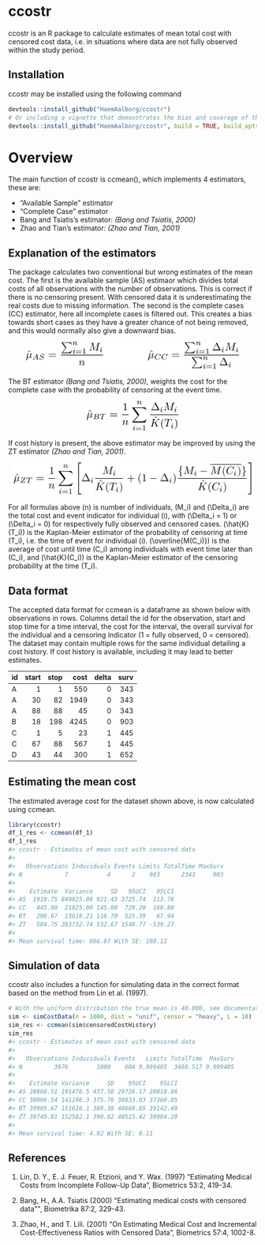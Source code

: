 
<!-- README.md is generated from README.Rmd. Please edit that file -->

# ccostr

ccostr is an R package to calculate estimates of mean total cost with
censored cost data, i.e. in situations where data are not fully observed
within the study period.

## Installation

ccostr may be installed using the following command

``` r
devtools::install_github("HaemAalborg/ccostr")
# Or including a vignette that demonstrates the bias and coverage of the estimators
devtools::install_github("HaemAalborg/ccostr", build = TRUE, build_opts = c("--no-resave-data", "--no-manual"))
```

# Overview

The main function of ccostr is ccmean(), which implements 4 estimators,
these are:

  - “Available Sample” estimator
  - “Complete Case” estimator
  - Bang and Tsiatis’s estimator: *(Bang and Tsiatis, 2000)*
  - Zhao and Tian’s estimator: *(Zhao and Tian, 2001)*

## Explanation of the estimators

The package calculates two conventional but wrong estimates of the mean
cost. The first is the available sample (AS) estimaor which divides total costs
of all observations with the number of observations. This is correct if
there is no censoring present. With censored data it is underestimating
the real costs due to missing information. The second is the complete
cases (CC) estimator, here all incomplete cases is filtered out. This creates a
bias towards short cases as they have a greater chance of not being
removed, and this would normally also give a downward bias.

<p align="center">

<img src="img/f1.png" height="55"/>

</p>

The BT estimator *(Bang and Tsiatis, 2000)*, weights the cost for the
complete case with the probability of censoring at the event time.

<p align="center">

<img src="img/f2.png" height="60"/>

</p>

If cost history is present, the above estimator may be improved by using
the ZT estimator *(Zhao and Tian, 2001)*.

<p align="center">

<img src="img/f3.png" height="65"/>

</p>

For all formulas above \(n\) is number of individuals, \(M_i\) and
\(\Delta_i\) are the total cost and event indicator for individual
\(i\), with \(\Delta_i = 1\) or \(\Delta_i = 0\) for respectively fully
observed and censored cases. \(\hat{K}(T_i)\) is the Kaplan-Meier
estimator of the probability of censoring at time \(T_i\), i.e. the time
of event for individual \(i\). \(\overline{M(C_i)}\) is the average of
cost until time \(C_i\) among individuals with event time later than
\(C_i\), and \(\hat{K}(C_i)\) is the Kaplan-Meier estimator of the
censoring probability at the time \(T_i\).

## Data format

The accepted data format for ccmean is a dataframe as shown below with
observations in rows. Columns detail the id for the observation, start
and stop time for a time interval, the cost for the interval, the
overall survival for the individual and a censoring indicator (1 = fully
observed, 0 = censored). The dataset may contain multiple rows for the
same individual detailing a cost history. If cost history is available,
including it may lead to better estimates.

| id | start | stop | cost | delta | surv |
| :- | ----: | ---: | ---: | ----: | ---: |
| A  |     1 |    1 |  550 |     0 |  343 |
| A  |    30 |   82 | 1949 |     0 |  343 |
| A  |    88 |   88 |   45 |     0 |  343 |
| B  |    18 |  198 | 4245 |     0 |  903 |
| C  |     1 |    5 |   23 |     1 |  445 |
| C  |    67 |   88 |  567 |     1 |  445 |
| D  |    43 |   44 |  300 |     1 |  652 |

## Estimating the mean cost

The estimated average cost for the dataset shown above, is now
calculated using ccmean.

``` r
library(ccostr)
df_1_res <- ccmean(df_1)
df_1_res
#> ccostr - Estimates of mean cost with censored data
#> 
#>   Observations Induviduals Events Limits TotalTime MaxSurv
#> N            7           4      2    903      2343     903
#> 
#>    Estimate  Variance     SD   95UCI   95LCI
#> AS  1919.75 849025.06 921.43 3725.74  113.76
#> CC   445.00  21025.00 145.00  729.20  160.80
#> BT   296.67  13618.21 116.70  525.39   67.94
#> ZT   504.75 283732.74 532.67 1548.77 -539.27
#> 
#> Mean survival time: 666.67 With SE: 108.12
```

## Simulation of data

ccostr also includes a function for simulating data in the correct
format based on the method from Lin et al. (1997).

``` r
# With the uniform distribution the true mean is 40.000, see documentation for further details.
sim <- simCostData(n = 1000, dist = "unif", censor = "heavy", L = 10)
sim_res <- ccmean(sim$censoredCostHistory)
sim_res
#> ccostr - Estimates of mean cost with censored data
#> 
#>   Observations Induviduals Events   Limits TotalTime  MaxSurv
#> N         3976        1000    604 9.999405  3468.517 9.999405
#> 
#>    Estimate Variance     SD    95UCI    95LCI
#> AS 28868.51 191476.5 437.58 29726.17 28010.86
#> CC 38096.54 141196.3 375.76 38833.03 37360.05
#> BT 39905.67 151616.1 389.38 40668.85 39142.49
#> ZT 39749.81 152582.1 390.62 40515.42 38984.20
#> 
#> Mean survival time: 4.92 With SE: 0.11
```

## References

1.  Lin, D. Y., E. J. Feuer, R. Etzioni, and Y. Wax. (1997) “Estimating Medical
    Costs from Incomplete Follow-Up Data”, Biometrics 53:2, 419-34.

2.  Bang, H., A.A. Tsiatis (2000) "Estimating medical costs with censored data"",
    Biometrika 87:2, 329-43.

3.  Zhao, H., and T. Lili. (2001) “On Estimating Medical Cost and
    Incremental Cost-Effectiveness Ratios with Censored Data”,
    Biometrics 57:4, 1002-8.
